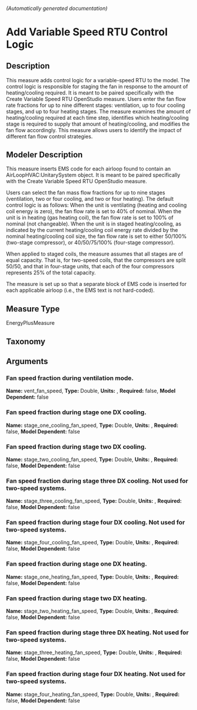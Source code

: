

###### (Automatically generated documentation)

# Add Variable Speed RTU Control Logic

## Description
This measure adds control logic for a variable-speed RTU to the model. The control logic is responsible for staging the fan in response to the amount of heating/cooling required. It is meant to be paired specifically with the Create Variable Speed RTU OpenStudio measure. Users enter the fan flow rate fractions for up to nine different stages: ventilation, up to four cooling stages, and up to four heating stages. The measure examines the amount of heating/cooling required at each time step, identifies which heating/cooling stage is required to supply that amount of heating/cooling, and modifies the fan flow accordingly. This measure allows users to identify the impact of different fan flow control strategies.

## Modeler Description
This measure inserts EMS code for each airloop found to contain an AirLoopHVAC:UnitarySystem object. It is meant to be paired specifically with the Create Variable Speed RTU OpenStudio measure.

Users can select the fan mass flow fractions for up to nine stages (ventilation, two or four cooling, and two or four heating). The default control logic is as follows:
When the unit is ventilating (heating and cooling coil energy is zero), the fan flow rate is set to 40% of nominal.
When the unit is in heating (gas heating coil), the fan flow rate is set to 100% of nominal (not changeable).
When the unit is in staged heating/cooling, as indicated by the current heating/cooling coil energy rate divided by the nominal heating/cooling coil size, the fan flow rate is set to either 50/100% (two-stage compressor), or 40/50/75/100% (four-stage compressor).

When applied to staged coils, the measure assumes that all stages are of equal capacity. That is, for two-speed coils, that the compressors are split 50/50, and that in four-stage units, that each of the four compressors represents 25% of the total capacity.

The measure is set up so that a separate block of EMS code is inserted for each applicable airloop (i.e., the EMS text is not hard-coded).

## Measure Type
EnergyPlusMeasure

## Taxonomy


## Arguments


### Fan speed fraction during ventilation mode.

**Name:** vent_fan_speed,
**Type:** Double,
**Units:** ,
**Required:** false,
**Model Dependent:** false

### Fan speed fraction during stage one DX cooling.

**Name:** stage_one_cooling_fan_speed,
**Type:** Double,
**Units:** ,
**Required:** false,
**Model Dependent:** false

### Fan speed fraction during stage two DX cooling.

**Name:** stage_two_cooling_fan_speed,
**Type:** Double,
**Units:** ,
**Required:** false,
**Model Dependent:** false

### Fan speed fraction during stage three DX cooling. Not used for two-speed systems.

**Name:** stage_three_cooling_fan_speed,
**Type:** Double,
**Units:** ,
**Required:** false,
**Model Dependent:** false

### Fan speed fraction during stage four DX cooling. Not used for two-speed systems.

**Name:** stage_four_cooling_fan_speed,
**Type:** Double,
**Units:** ,
**Required:** false,
**Model Dependent:** false

### Fan speed fraction during stage one DX heating.

**Name:** stage_one_heating_fan_speed,
**Type:** Double,
**Units:** ,
**Required:** false,
**Model Dependent:** false

### Fan speed fraction during stage two DX heating.

**Name:** stage_two_heating_fan_speed,
**Type:** Double,
**Units:** ,
**Required:** false,
**Model Dependent:** false

### Fan speed fraction during stage three DX heating. Not used for two-speed systems.

**Name:** stage_three_heating_fan_speed,
**Type:** Double,
**Units:** ,
**Required:** false,
**Model Dependent:** false

### Fan speed fraction during stage four DX heating. Not used for two-speed systems.

**Name:** stage_four_heating_fan_speed,
**Type:** Double,
**Units:** ,
**Required:** false,
**Model Dependent:** false




